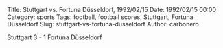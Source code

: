 Title: Stuttgart vs. Fortuna Düsseldorf, 1992/02/15
Date: 1992/02/15 00:00
Category: sports
Tags: football, football scores, Stuttgart, Fortuna Düsseldorf
Slug: stuttgart-vs-fortuna-dusseldorf
Author: carbonero


Stuttgart 3 - 1 Fortuna Düsseldorf
